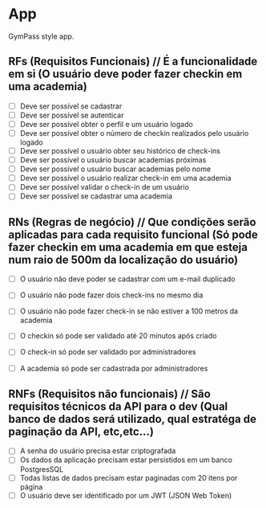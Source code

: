 # App

GymPass style app.

## RFs  (Requisitos Funcionais)  // É a funcionalidade em si (O usuário deve poder fazer checkin em uma academia)

- [ ] Deve ser possível se cadastrar
- [ ] Deve ser possível se autenticar
- [ ] Deve ser possível obter o perfil e um usuário logado
- [ ] Deve ser possível obter o número de checkin realizados pelo usuário logado
- [ ] Deve ser possível o usuário obter seu histórico de check-ins
- [ ] Deve ser possível o usuário buscar academias próximas
- [ ] Deve ser possível o usuário buscar academias pelo nome
- [ ] Deve ser possível o usuário realizar check-in em uma academia
- [ ] Deve ser possível validar o check-in de um usuário
- [ ] Deve ser possível se cadastrar uma academia

## RNs (Regras de negócio) // Que condições serão aplicadas para cada requisito funcional (Só pode fazer checkin em uma academia em que esteja num raio de 500m da localização do usuário)

- [ ] O usuário não deve poder se cadastrar com um e-mail duplicado
- [ ] O usuário não pode fazer dois check-ins no mesmo dia
- [ ] O usuário não pode fazer check-in se não estiver a 100 metros da academia
- [ ] O checkin só pode ser validado até 20 minutos após criado
- [ ] O check-in só pode ser validado por administradores
- [ ] A academia só pode ser cadastrada por administradores


## RNFs (Requisitos não funcionais) // São requisitos técnicos da API para o dev (Qual banco de dados será utilizado, qual estratéga de paginação da API, etc,etc...)

- [ ] A senha do usuário precisa estar criptografada
- [ ] Os dados da aplicação precisam estar persistidos em um banco PostgresSQL
- [ ] Todas listas de dados precisam estar paginadas com 20 itens por página
- [ ] O usuário deve ser identificado por um JWT (JSON Web Token)